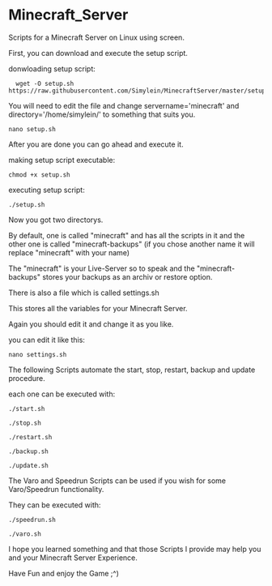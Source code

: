 # Minecraft_Server
Scripts for a Minecraft Server on Linux using screen. 

First, you can download and execute the setup script.

donwloading setup script:
```
  wget -O setup.sh https://raw.githubusercontent.com/Simylein/MinecraftServer/master/setup.sh
```

You will need to edit the file and change servername='minecraft' and directory='/home/simylein/' to something that suits you. 
```
nano setup.sh
```

After you are done you can go ahead and execute it.

making setup script executable:
```
chmod +x setup.sh
```

executing setup script:
```
./setup.sh
```

Now you got two directorys. 

By default, one is called "minecraft" and has all the scripts in it and the other one is called "minecraft-backups" (if you chose another name it will replace "minecraft" with your name)

The "minecraft" is your Live-Server so to speak and the "minecraft-backups" stores your backups as an archiv or restore option. 

There is also a file which is called settings.sh

This stores all the variables for your Minecraft Server.

Again you should edit it and change it as you like. 

you can edit it like this:
```
nano settings.sh
```

The following Scripts automate the start, stop, restart, backup and update procedure. 

each one can be executed with:
```
./start.sh
```
```
./stop.sh
```
```
./restart.sh
```
```
./backup.sh
```
```
./update.sh
```

The Varo and Speedrun Scripts can be used if you wish for some Varo/Speedrun functionality. 

They can be executed with:

```
./speedrun.sh
```
```
./varo.sh
```

I hope you learned something and that those Scripts I provide may help you and your Minecraft Server Experience. 

Have Fun and enjoy the Game ;^)
